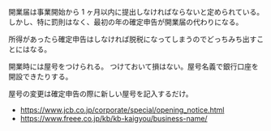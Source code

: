 開業届は事業開始から 1 ヶ月以内に提出しなければならないと定められている。
しかし、特に罰則はなく、最初の年の確定申告が開業届の代わりになる。

所得があったら確定申告はしなければ脱税になってしまうのでどっちみち出すことにはなる。

開業時には屋号をつけられる。
つけておいて損はない。屋号名義で銀行口座を開設できたりする。

屋号の変更は確定申告の際に新しい屋号を記入するだけ。

- https://www.jcb.co.jp/corporate/special/opening_notice.html
- https://www.freee.co.jp/kb/kb-kaigyou/business-name/
